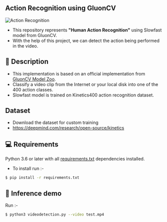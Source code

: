 ## Action Recognition using GluonCV

![Action Recognition](https://miro.medium.com/max/711/1*a41IA-nz7w_zwo8j3LbdVQ.gif)

- This repository represents **"Human Action Recognition"** using Slowfast model from GluonCV.
- With the help of this project, we can detect the action being performed in the video.

## 📝 Description
- This implementation is based on an official implementation from [GluonCV Model Zoo](https://cv.gluon.ai/build/examples_action_recognition/demo_slowfast_kinetics400.html).
- Classify a video clip from the Internet or your local disk into one of the 400 action classes.
- Slowfast model is trained on Kinetics400 action recognition dataset.


## Dataset
- Download the dataset for custom training
- https://deepmind.com/research/open-source/kinetics

## 💻 Requirements
Python 3.6 or later with all [requirements.txt](https://github.com/iNeuron-ai/Head-Count/blob/main/requirements.txt) dependencies installed.
- To install run :-
```bash
$ pip install -r requirements.txt
```
## 🎯 Inference demo
Run :-
```bash
$ python3 videodetection.py --video test.mp4

```



